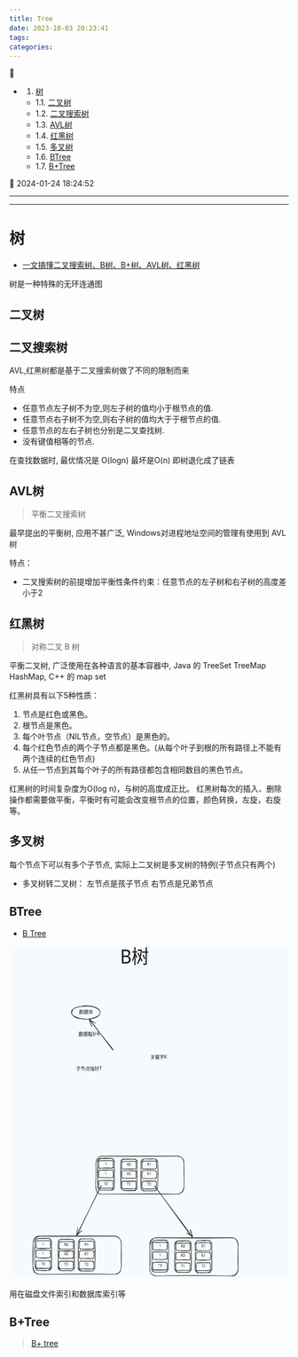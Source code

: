 ```yaml
---
title: Tree
date: 2023-10-03 20:23:41
tags: 
categories:
---
```


💠

- 1. [树](#树)
    - 1.1. [二叉树](#二叉树)
    - 1.2. [二叉搜索树](#二叉搜索树)
    - 1.3. [AVL树](#avl树)
    - 1.4. [红黑树](#红黑树)
    - 1.5. [多叉树](#多叉树)
    - 1.6. [BTree](#btree)
    - 1.7. [B+Tree](#b+tree)

💠 2024-01-24 18:24:52
****************************************
---

# 树

- [一文搞懂二叉搜索树、B树、B+树、AVL树、红黑树](https://zhuanlan.zhihu.com/p/258078863)

树是一种特殊的无环连通图


## 二叉树

## 二叉搜索树

AVL,红黑树都是基于二叉搜索树做了不同的限制而来

特点

- 任意节点左子树不为空,则左子树的值均小于根节点的值.
- 任意节点右子树不为空,则右子树的值均大于于根节点的值.
- 任意节点的左右子树也分别是二叉查找树.
- 没有键值相等的节点.

在查找数据时, 最优情况是 O(logn) 最坏是O(n) 即树退化成了链表

## AVL树
> 平衡二叉搜索树

最早提出的平衡树, 应用不甚广泛, Windows对进程地址空间的管理有使用到 AVL 树

特点：
- 二叉搜索树的前提增加平衡性条件约束：任意节点的左子树和右子树的高度差小于2

## 红黑树

> 对称二叉 B 树

平衡二叉树, 广泛使用在各种语言的基本容器中, Java 的 TreeSet TreeMap  HashMap, C++ 的 map set

红黑树具有以下5种性质：

1. 节点是红色或黑色。
2. 根节点是黑色。
3. 每个叶节点（NIL节点，空节点）是黑色的。
4. 每个红色节点的两个子节点都是黑色。(从每个叶子到根的所有路径上不能有两个连续的红色节点)
5. 从任一节点到其每个叶子的所有路径都包含相同数目的黑色节点。

红黑树的时间复杂度为O(log n)，与树的高度成正比。
红黑树每次的插入、删除操作都需要做平衡，平衡时有可能会改变根节点的位置，颜色转换，左旋，右旋等。

## 多叉树

每个节点下可以有多个子节点, 实际上二叉树是多叉树的特例(子节点只有两个)

- 多叉树转二叉树： 左节点是孩子节点 右节点是兄弟节点

## BTree
- [B Tree](https://en.wikipedia.org/wiki/B-tree)

<img src='img/b_tree_index.excalidraw.svg' height=600>

用在磁盘文件索引和数据库索引等

## B+Tree
> [B+ tree](https://en.wikipedia.org/wiki/B%2B_tree)

